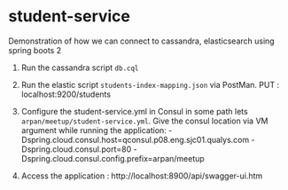 # student-service
Demonstration of how we can connect to cassandra, elasticsearch using spring boots 2

1. Run the cassandra script `db.cql`
2. Run the elastic script `students-index-mapping.json` via PostMan.
   PUT : localhost:9200/students
3. Configure the student-service.yml in Consul in some path lets `arpan/meetup/student-service.yml`.
   Give the consul location via VM argument while running the application:
   -Dspring.cloud.consul.host=qconsul.p08.eng.sjc01.qualys.com
   -Dspring.cloud.consul.port=80
   -Dspring.cloud.consul.config.prefix=arpan/meetup

4. Access the application : http://localhost:8900/api/swagger-ui.htm
